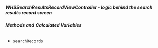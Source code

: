 ##### **WHSSearchResultsRecordViewController** - logic behind the search results record screen

###### **Methods and Calculated Variables**
- `searchRecords`